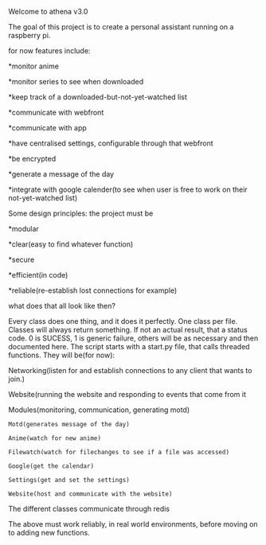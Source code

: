 Welcome to athena v3.0

The goal of this project is to create a personal assistant running on a raspberry pi.

for now features include:

*monitor anime

*monitor series to see when downloaded

*keep track of a downloaded-but-not-yet-watched list

*communicate with webfront

*communicate with app

*have centralised settings, configurable through that webfront

*be encrypted

*generate a message of the day

*integrate with google calender(to see when user is free to work on their not-yet-watched list)


Some design principles: the project must be

*modular

*clear(easy to find whatever function)

*secure

*efficient(in code)

*reliable(re-establish lost connections for example)

what does that all look like then?

Every class does one thing, and it does it perfectly. One class per file. Classes will always return something. 
If not an actual result, that a status code. 0 is SUCESS, 1 is generic failure, others will be as necessary and
then documented here. The script starts with a start.py file, that calls threaded functions. They will be(for now):

Networking(listen for and establish connections to any client that wants to join.)

Website(running the website and responding to events that come from it

Modules(monitoring, communication, generating motd)

    Motd(generates message of the day)

    Anime(watch for new anime)

    Filewatch(watch for filechanges to see if a file was accessed)

    Google(get the calendar)

    Settings(get and set the settings)

    Website(host and communicate with the website)
    
The different classes communicate through redis

The above must work reliably, in real world environments, before moving on to adding new functions.
